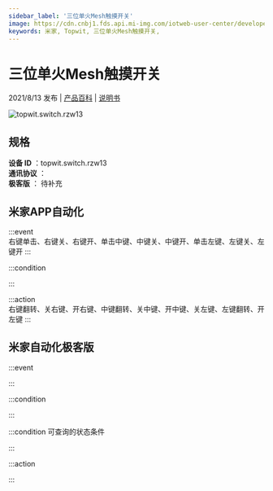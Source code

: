```yaml
---
sidebar_label: '三位单火Mesh触摸开关'
image: https://cdn.cnbj1.fds.api.mi-img.com/iotweb-user-center/developer_1679068737870uABPNLPq.png?GalaxyAccessKeyId=AKVGLQWBOVIRQ3XLEW&Expires=9223372036854775807&Signature=+MCUmNaD0WlxQsAl5a/E4xiZrX8=
keywords: 米家, Topwit, 三位单火Mesh触摸开关, 
---
```

# 三位单火Mesh触摸开关

2021/8/13 发布 | [产品百科](https://home.mi.com/webapp/content/baike/product/index.html?model=topwit.switch.rzw13/) | [说明书](https://home.mi.com/views/introduction.html?model=topwit.switch.rzw13&region=cn)

![topwit.switch.rzw13](https://cdn.cnbj1.fds.api.mi-img.com/iotweb-user-center/developer_1679068737870uABPNLPq.png?GalaxyAccessKeyId=AKVGLQWBOVIRQ3XLEW&Expires=9223372036854775807&Signature=+MCUmNaD0WlxQsAl5a/E4xiZrX8=)

## 规格  
> 
**设备 ID** ：topwit.switch.rzw13  
**通讯协议** ：  
**极客版**  ： 待补充 


## 米家APP自动化  

:::event  
右键单击、右键关、右键开、单击中键、中键关、中键开、单击左键、左键关、左键开
:::

:::condition  

:::

:::action   
右键翻转、关右键、开右键、中键翻转、关中键、开中键、关左键、左键翻转、开左键
:::

## 米家自动化极客版  

:::event  

:::

:::condition  

:::

:::condition 可查询的状态条件  

:::

:::action  

:::

        

